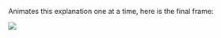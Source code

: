 Animates this explanation one at a time, here is the final frame:

![](https://i.imgur.com/gmCoWjh.png)
